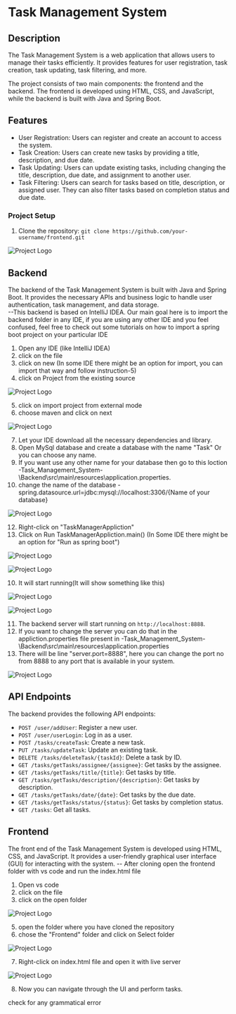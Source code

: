 # Task Management System

## Description
The Task Management System is a web application that allows users to manage their tasks efficiently. It provides features for user registration, task creation, task updating, task filtering, and more.

The project consists of two main components: the frontend and the backend. The frontend is developed using HTML, CSS, and JavaScript, while the backend is built with Java and Spring Boot.

## Features
- User Registration: Users can register and create an account to access the system.
- Task Creation: Users can create new tasks by providing a title, description, and due date.
- Task Updating: Users can update existing tasks, including changing the title, description, due date, and assignment to another user.
- Task Filtering: Users can search for tasks based on title, description, or assigned user. They can also filter tasks based on completion status and due date.

### Project Setup
1. Clone the repository: `git clone https://github.com/your-username/frontend.git`
   
![Project Logo](https://github.com/ARIJIT321/-Task_Management_System-/blob/main/Resourses/Screenshot%20(94).png)

## Backend
The backend of the Task Management System is built with Java and Spring Boot. It provides the necessary APIs and business logic to handle user authentication, task management, and data storage.
<br>--This backend is based on IntelliJ IDEA. Our main goal here is to import the backend folder in any IDE, if you are using any other IDE and you feel confused, feel free to check out some tutorials on how to import a spring boot project on your particular IDE

1. Open any IDE (like IntelliJ IDEA)
2. click on the file
3. click on new (In some IDE there might be an option for import, you can import that way and follow instruction-5)
4. click on Project from the existing source

![Project Logo](https://github.com/ARIJIT321/-Task_Management_System-/blob/main/Resourses/Screenshot%20(95).png)

5. click on import project from external mode
6. choose maven and click on next

![Project Logo](https://github.com/ARIJIT321/-Task_Management_System-/blob/main/Resourses/Screenshot%20(96).png)

7. Let your IDE download all the necessary dependencies and library.
8. Open MySql database and create a database with the name "Task" Or you can choose any name.
9. If you want use any other name for your database then go to this loction  -Task_Management_System-\Backend\src\main\resources\application.properties.
10. change the name of the database - spring.datasource.url=jdbc:mysql://localhost:3306/{Name of your database}

![Project Logo](https://github.com/ARIJIT321/-Task_Management_System-/blob/main/Resourses/Screenshot%20(104).png)

12. Right-click on "TaskManagerAppliction"
13. Click on Run TaskManagerAppliction.main() (In Some IDE there might be an option for "Run as spring boot")

![Project Logo](https://github.com/ARIJIT321/-Task_Management_System-/blob/main/Resourses/Screenshot%20(97).png)

![Project Logo](https://github.com/ARIJIT321/-Task_Management_System-/blob/main/Resourses/Screenshot%20(98).png)

10. It will start running(It will show something like this)

![Project Logo](https://github.com/ARIJIT321/-Task_Management_System-/blob/main/Resourses/Screenshot%20(99).png)

![Project Logo](https://github.com/ARIJIT321/-Task_Management_System-/blob/main/Resourses/Screenshot%20(100).png)

11. The backend server will start running on `http://localhost:8888`.
12. If you want to change the server you can do that in the appliction.properties file present in -Task_Management_System-\Backend\src\main\resources\application.properties
13. There will be line "server.port=8888", here you can change the port no from 8888 to any port that is available in your system.

![Project Logo](https://github.com/ARIJIT321/-Task_Management_System-/blob/main/Resourses/Screenshot%20(105).png)

## API Endpoints
The backend provides the following API endpoints:

- `POST /user/addUser`: Register a new user.
- `POST /user/userLogin`: Log in as a user.
- `POST /tasks/createTask`: Create a new task.
- `PUT /tasks/updateTask`: Update an existing task.
- `DELETE /tasks/deleteTask/{taskId}`: Delete a task by ID.
- `GET /tasks/getTasks/assignee/{assignee}`: Get tasks by the assignee.
- `GET /tasks/getTasks/title/{title}`: Get tasks by title.
- `GET /tasks/getTasks/description/{description}`: Get tasks by description.
- `GET /tasks/getTasks/date/{date}`: Get tasks by the due date.
- `GET /tasks/getTasks/status/{status}`: Get tasks by completion status.
- `GET /tasks`: Get all tasks.


## Frontend
The front end of the Task Management System is developed using HTML, CSS, and JavaScript. It provides a user-friendly graphical user interface (GUI) for interacting with the system.
-- After cloning open the frontend folder with vs code and run the index.html file
1. Open vs code
2. click on the file
3. click on the open folder
   
![Project Logo](https://github.com/ARIJIT321/-Task_Management_System-/blob/main/Resourses/Screenshot%20(101).png)

5. open the folder where you have cloned the repository
6. chose the "Frontend" folder and click on Select folder

![Project Logo](https://github.com/ARIJIT321/-Task_Management_System-/blob/main/Resourses/Screenshot%20(102).png)

7. Right-click on index.html file and open it with live server

![Project Logo](https://github.com/ARIJIT321/-Task_Management_System-/blob/main/Resourses/Screenshot%20(103).png)

8. Now you can navigate through the UI and perform tasks.

check for any grammatical error
